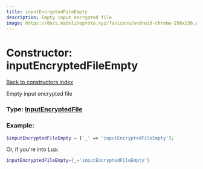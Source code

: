 ```yaml
---
title: inputEncryptedFileEmpty
description: Empty input encrypted file
image: https://docs.madelineproto.xyz/favicons/android-chrome-256x256.png
---
```

# Constructor: inputEncryptedFileEmpty  
[Back to constructors index](index.md)



Empty input encrypted file




### Type: [InputEncryptedFile](../types/InputEncryptedFile.md)


### Example:

```php
$inputEncryptedFileEmpty = ['_' => 'inputEncryptedFileEmpty'];
```  


Or, if you're into Lua:

```lua
inputEncryptedFileEmpty={_='inputEncryptedFileEmpty'}

```


